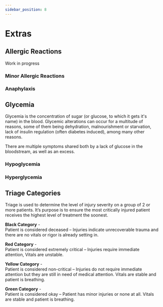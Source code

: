 ```yaml
---
sidebar_position: 8
---
```


# Extras

## Allergic Reactions

Work in progress

### Minor Allergic Reactions

### Anaphylaxis

## Glycemia

Glycemia is the concentration of sugar (or glucose, to which it gets it's name) in the blood. Glycemic alterations can occur for a multitude of reasons, some of them being dehydration, malnourishment or starvation, lack of insulin regulation (often diabetes induced), among many other reasons.

There are multiple symptoms shared both by a lack of glucose in the bloodstream, as well as an excess.

### Hypoglycemia

### Hyperglycemia

## Triage Categories

Triage is used to determine the level of injury severity on a group of 2 or more patients. It’s purpose is to ensure the most critically injured patient receives the highest level of treatment the soonest.

**Black Category** - <br/>
	Patient is considered deceased – Injuries indicate unrecoverable trauma and there are no vitals or rigor is already setting in.

**Red Category** - <br/>
	Patient is considered extremely critical – Injuries require immediate attention, Vitals are unstable.

**Yellow Category** - <br/>
	Patient is considered non-critical – Injuries do not require immediate attention but they are still in need of medical attention. Vitals are stable and patient is breathing.

**Green Category** - <br/>
	Patient is considered okay – Patient has minor injuries or none at all. Vitals are stable and patient is breathing.